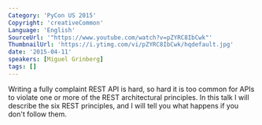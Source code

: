 ```yaml
---
Category: 'PyCon US 2015'
Copyright: 'creativeCommon'
Language: 'English'
SourceUrl: '"https://www.youtube.com/watch?v=pZYRC8IbCwk"'
ThumbnailUrl: 'https://i.ytimg.com/vi/pZYRC8IbCwk/hqdefault.jpg'
date: '2015-04-11'
speakers: [Miguel Grinberg]
tags: []
---
```

Writing a fully complaint REST API is hard, so hard it is too common for APIs to violate one or more of the REST architectural principles. In this talk I will describe the six REST principles, and I will tell you what happens if you don't follow them.

